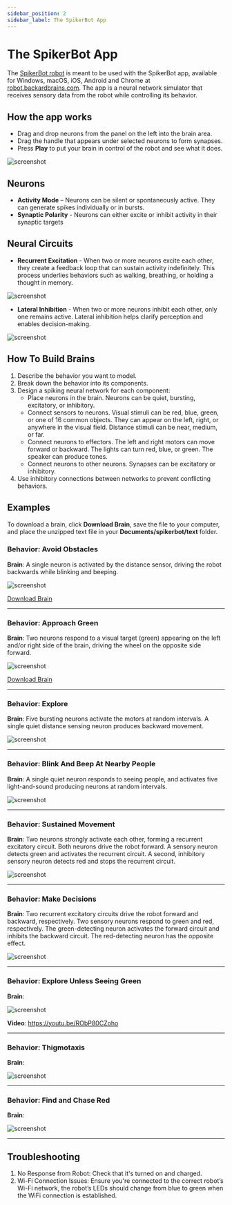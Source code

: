 ```yaml
---
sidebar_position: 2
sidebar_label: The SpikerBot App
---
```

# The SpikerBot App #
The [SpikerBot robot](https://docs.backyardbrains.com/Neuroengineering/Pre-Release/SpikerBot/) is meant to be used with the SpikerBot app, available for Windows, macOS, iOS, Android and Chrome at [robot.backardbrains.com](https://robot.backyardbrains.com). The app is a neural network simulator that receives sensory data from the robot while controlling its behavior.

## How the app works ##
- Drag and drop neurons from the panel on the left into the brain area.
- Drag the handle that appears under selected neurons to form synapses.
- Press **Play** to put your brain in control of the robot and see what it does.

![screenshot](screenshot1.png)

## Neurons ##
- **Activity Mode** – Neurons can be silent or spontaneously active. They can generate spikes individually or in bursts.
- **Synaptic Polarity** - Neurons can either excite or inhibit activity in their synaptic targets

## Neural Circuits ##
- **Recurrent Excitation** - When two or more neurons excite each other, they create a feedback loop that can sustain activity indefinitely. This process underlies behaviors such as walking, breathing, or holding a thought in memory.

![screenshot](circuit1.png)

- **Lateral Inhibition** - When two or more neurons inhibit each other, only one remains active. Lateral inhibition helps clarify perception and enables decision-making.

![screenshot](circuit2.png)

## How To Build Brains ##
1. Describe the behavior you want to model.
2. Break down the behavior into its components.
3. Design a spiking neural network for each component:
    - Place neurons in the brain. Neurons can be quiet, bursting, excitatory, or inhibitory.
    - Connect sensors to neurons. Visual stimuli can be red, blue, green, or one of 16 common objects. They can appear on the left, right, or anywhere in the visual field. Distance stimuli can be near, medium, or far.
    - Connect neurons to effectors. The left and right motors can move forward or backward. The lights can turn red, blue, or green. The speaker can produce tones.
    - Connect neurons to other neurons. Synapses can be excitatory or inhibitory.
4. Use inhibitory connections between networks to prevent conflicting behaviors.

## Examples ##
To download a brain, click **Download Brain**, save the file to your computer, and place the unzipped text file in your **Documents/spikerbot/text** folder.

### Behavior: Avoid Obstacles ###
**Brain**: A single neuron is activated by the distance sensor, driving the robot backwards while blinking and beeping.

![screenshot](brain1.png)

[Download Brain](./AvoidObstacles.zip)

---

### Behavior: Approach Green ###
**Brain**: Two neurons respond to a visual target (green) appearing on the left and/or right side of the brain, driving the wheel on the opposite side forward.

![screenshot](brain2.png)

[Download Brain](./ApproachGreen.zip)

---

### Behavior: Explore ###
**Brain**: Five bursting neurons activate the motors at random intervals. A single quiet distance sensing neuron produces backward movement.

![screenshot](brain3.png)

---

### Behavior: Blink And Beep At Nearby People ###
**Brain**: A single quiet neuron responds to seeing people, and activates five light-and-sound producing neurons at random intervals.

![screenshot](brain4.png)

---

### Behavior: Sustained Movement ###
**Brain**: Two neurons strongly activate each other, forming a recurrent excitatory circuit. Both neurons drive the robot forward. A sensory neuron detects green and activates the recurrent circuit. A second, inhibitory sensory neuron detects red and stops the recurrent circuit.

![screenshot](brain5.png)

---

### Behavior: Make Decisions ###
**Brain**: Two recurrent excitatory circuits drive the robot forward and backward, respectively. Two sensory neurons respond to green and red, respectively. The green-detecting neuron activates the forward circuit and inhibits the backward circuit. The red-detecting neuron has the opposite effect.

![screenshot](brain6.png)

---

### Behavior: Explore Unless Seeing Green ###
**Brain**: 

![screenshot](brain7.jpg)

**Video**: https://youtu.be/RObP80CZoho

---

### Behavior: Thigmotaxis ###
**Brain**: 

![screenshot](brain8.jpg)

---

### Behavior: Find and Chase Red ###
**Brain**: 

![screenshot](brain9.jpg)

---

## Troubleshooting ##
1. No Response from Robot: Check that it's turned on and charged.
2. Wi-Fi Connection Issues: Ensure you're connected to the correct robot’s Wi-Fi network, the robot’s LEDs should change from blue to green when the WiFi connection is established.